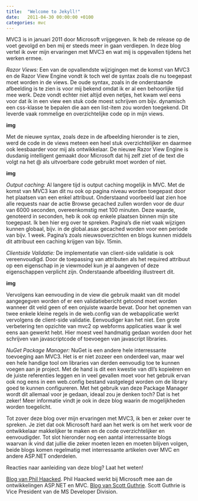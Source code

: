 ```yaml
---
title:  "Welcome to Jekyll!"
date:   2011-04-30 00:00:00 +0100
categories: mvc
---
```

MVC3 is in januari 2011 door Microsoft vrijgegeven. Ik heb de release op de voet gevolgd en ben mij er steeds meer in gaan verdiepen. In deze blog vertel ik over mijn ervaringen met MVC3 en wat mij is opgevallen tijdens het werken ermee.

*Razor Views:*
Een van de opvallendste wijzigingen met de komst van MVC3 en de Razor View Engine vondt ik toch wel de syntax zoals die nu toegepast moet worden in de views. De oude syntax, zoals in de onderstaande afbeelding is te zien is voor mij bekend omdat ik er al een behoorlijke tijd mee werk. Deze vondt echter niet altijd even netjes, het kwam wel eens voor dat ik in een view een stuk code moest schrijven om bijv. dynamisch een css-klasse te bepalen die aan een list-item zou worden toegekend. Dit leverde vaak rommelige en overzichtelijke code op in mijn views.

**img**

Met de nieuwe syntax, zoals deze in de afbeelding hieronder is te zien, werd de code in de views meteen een heel stuk overzichtelijker en daarmee ook leesbaarder voor mij als ontwikkelaar. De nieuwe Razor View Engine is dusdanig intelligent gemaakt door Microsoft dat hij zelf ziet of de text die volgt na het @ als uitvoerbare code gebruikt moet worden of niet.

**img**

*Output caching:*
Al langere tijd is output caching mogelijk in MVC. Met de komst van MVC3 kan dit nu ook op pagina niveau worden toegepast door het plaatsen van een enkel attribuut. Onderstaand voorbeeld laat zien hoe alle requests naar de actie Browse gecached zullen worden voor de duur van 6000 seconden, overeenkomstig met 100 minuten. Deze waarde, genoteerd in seconden, heb ik ook op enkele plaatsen binnen mijn site toegepast. Ik ben hier erg over te spreken. Pagina’s die niet vaak wijzigen kunnen globaal, bijv. in de global.asax gecached worden voor een periode van bijv. 1 week. Pagina’s zoals nieuwsoverzichten en blogs kunnen middels dit attribuut een caching krijgen van bijv. 15min.



*Clientside Validatie:*
De implementatie van client-side validatie is ook vereenvoudigd. Door de toepassing van attributen als het required attribuut op een eigenschap in je viewmodel kun je al aangeven of deze eigenschappen verplicht zijn. Onderstaande afbeelding illustreert dit.

**img**

Vervolgens kan eenvouding in de view die gebruik maakt van dit model aangegegven worden of er een validatiebericht getoond moet worden wanneer dit veld geen of een onjuiste waarde bevat. Door het opnemen van twee enkele kleine regels in de web.config van de webapplicatie werkt vervolgens de client-side validatie. Eenvoudiger kan het niet. Een grote verbetering ten opzichte van mvc2 op webforms applicaties waar ik wel eens aan gewerkt hebt. Hier moest veel handmatig gedaan worden door het schrijven van javascriptcode of toevoegen van javascript libraries.

*NuGet Package Manager:*
NuGet is een andere hele interressante toevoeging aan MVC3. Het is er niet zozeer een onderdeel van, maar wel een hele handige tool om libraries van derden eenvoudig toe te kunnen voegen aan je project. Met de hand is dit een kwestie van dll’s kopieëren en de juiste referenties leggen en in veel gevallen moet voor het gebruik ervan ook nog eens in een web.config bestand vastgelegd worden om de library goed te kunnen configureren.
Met het gebruik van deze Package Manager wordt dit allemaal voor je gedaan, ideaal zou je denken toch? Dat is het zeker! Meer informatie vindt je ook in deze blog waarin de mogelijkheden worden toegelicht.

Tot zover deze blog over mijn ervaringen met MVC3, ik ben er zeker over te spreken. Je ziet dat ook Microsoft hard aan het werk is om het werk voor de ontwikkelaar makkelijker te maken en de code overzichtelijker en eenvoudigder.
Tot slot hieronder nog een aantal interressante blogs waarvan ik vind dat jullie die zeker moeten lezen en moeten blijven volgen, beide blogs komen regelmatig met interressante artikelen over MVC en andere ASP.NET onderdelen.

Reacties naar aanleiding van deze blog? Laat het weten!

[Blog van Phil Haacked]. Phil Haacked werkt bij Microsoft mee aan de ontwikkelingen ASP.NET en MVC.
[Blog van Scott Guthrie]. Scott Guthrie is Vice President van de MS Developer Division.

[Blog van Phil Haacked]: http://www.haacked.com/
[Blog van Scott Guthrie]: https://weblogs.asp.net/scottgu